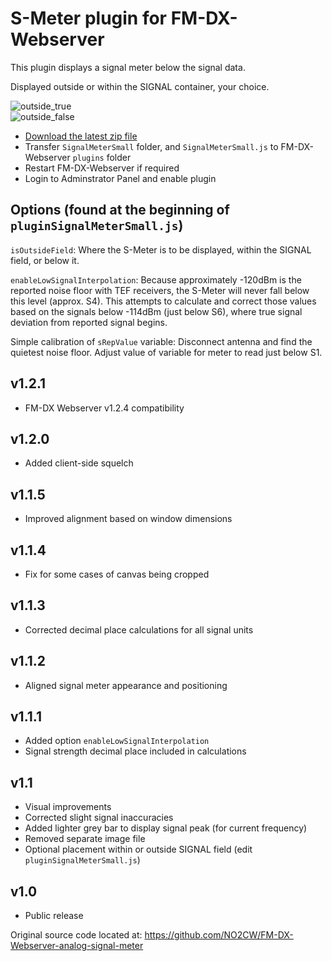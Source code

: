 # S-Meter plugin for FM-DX-Webserver

This plugin displays a signal meter below the signal data.

Displayed outside or within the SIGNAL container, your choice.

![outside_true](https://github.com/AmateurAudioDude/FM-DX-Webserver-Plugin-S-Meter/assets/168192910/a0b7d7f6-64e7-4664-b94f-d82b0ba90aa6)   
![outside_false](https://github.com/AmateurAudioDude/FM-DX-Webserver-Plugin-S-Meter/assets/168192910/c4085abe-847c-415d-ba09-330563b080a7)

* [Download the latest zip file](https://github.com/AmateurAudioDude/FM-DX-Webserver-Plugin-S-Meter/archive/refs/heads/main.zip)
* Transfer `SignalMeterSmall` folder, and `SignalMeterSmall.js` to FM-DX-Webserver `plugins` folder
* Restart FM-DX-Webserver if required
* Login to Adminstrator Panel and enable plugin

## Options (found at the beginning of `pluginSignalMeterSmall.js`)

`isOutsideField`: Where the S-Meter is to be displayed, within the SIGNAL field, or below it.

`enableLowSignalInterpolation`: Because approximately -120dBm is the reported noise floor with TEF receivers, the S-Meter will never fall below this level (approx. S4). This attempts to calculate and correct those values based on the signals below -114dBm (just below S6), where true signal deviation from reported signal begins.

Simple calibration of `sRepValue` variable: Disconnect antenna and find the quietest noise floor. Adjust value of variable for meter to read just below S1.

v1.2.1
------
* FM-DX Webserver v1.2.4 compatibility

v1.2.0
------
* Added client-side squelch

v1.1.5
------
* Improved alignment based on window dimensions

v1.1.4
------
* Fix for some cases of canvas being cropped

v1.1.3
------
* Corrected decimal place calculations for all signal units

v1.1.2
------
* Aligned signal meter appearance and positioning

v1.1.1
------
* Added option `enableLowSignalInterpolation`
* Signal strength decimal place included in calculations

v1.1
----
* Visual improvements
* Corrected slight signal inaccuracies
* Added lighter grey bar to display signal peak (for current frequency)
* Removed separate image file
* Optional placement within or outside SIGNAL field (edit `pluginSignalMeterSmall.js`)

v1.0
----
* Public release

Original source code located at: https://github.com/NO2CW/FM-DX-Webserver-analog-signal-meter
